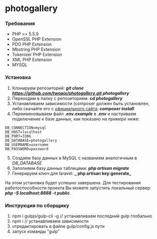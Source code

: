 # photogallery

### Требования
* PHP >= 5.5.9
* OpenSSL PHP Extension
* PDO PHP Extension
* Mbstring PHP Extension
* Tokenizer PHP Extension
* XML PHP Extension
* MYSQL

### Установка

1. Клонируем репозиторий: **_git clone https://github.com/twopix/photogallery.git photogallery_**
2. Переходим в папку с репозиторием: **_cd photogallery_**
3. Устанавливаем зависимости (composer должен быть установлен, либо скачайте его с [официального сайта](https://getcomposer.org/): **_composer install_**
4. Переименовываем файл **_.env.example_** в **_.env_** и настриваем подключение к базе данных, как показано на *примере* ниже:

```
DB_CONNECTION=mysql
DB_HOST=localhost
DB_PORT=3306
DB_DATABASE=photogallery
DB_USERNAME=username
DB_PASSWORD=password
```

5. Создаем базу данных в MySQL с названием аналогичным в *DB_DATABASE*
6. Заполняем базу данных таблицами: **_php artisan migrate_**
7. Генерируем ключ для laravel: **_ php artisan key:generate_**

На этом установка будет успешно завершена. Для тестирования работоспособности проекта Вы можете запустить 
локальный сервер: **_php -S localhost:8888 -t public_**.


### Инструкция по сборщику
1. npm i gulpjs/gulp-cli -g  // устанавливаем последний gulp глобально
2. npm i // устанавливаем зависимости
3. отредактировать в файле gulp/config.js пути
4. запуск команды "gulp"